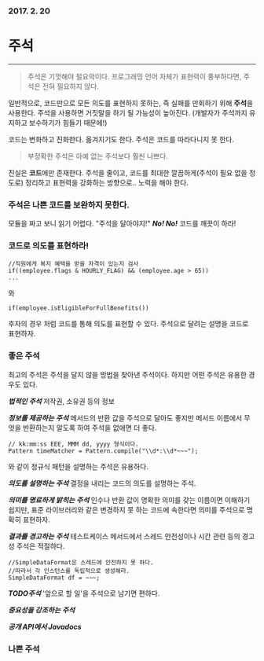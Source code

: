 ### 2017. 2. 20 
# 주석
---
> 주석은 기껏해야 필요악이다. 프로그래밍 언어 자체가 표현력이 풍부하다면, 주석은 전혀 필요하지 않다. 

일반적으로, 코드만으로 모든 의도를 표현하지 못하는, 즉 실패를 만회하기 위해 **주석**을 사용한다. 주석을 사용하면 거짓말을 하기 될 가능성이 높아진다. (개발자가 주석까지 유지하고 보수하기가 힘들기 때문에!) 

코드는 변화하고 진화한다. 옮겨지기도 한다. 주석은 코드를 따라다니지 못 한다. 

> 부정확한 주석은 아예 없는 주석보다 훨씬 나쁘다. 

진실은 **코드**에만 존재한다. 주석을 줄이고, 코드를 최대한 깔끔하게(주석이 필요 없을 정도로) 정리하고 표현력을 강화하는 방향으로.. 노력을 해야 한다.

### 주석은 나쁜 코드를 보완하지 못한다.
모듈을 짜고 보니 읽기 어렵다. "주석을 달아야지!" ***No! No!*** 코드를 깨끗이 하라!

### 코드로 의도를 표현하라!
```
//직원에게 복지 혜택을 받을 자격이 있는지 검사
if((employee.flags & HOURLY_FLAG) && (employee.age > 65))
...
```
와 
```
if(employee.isEligibleForFullBenefits())
```

후자의 경우 처럼 코드를 통해 의도를 표현할 수 있다. 주석으로 달려는 설명을 코드로 표현하자. 

### 좋은 주석
최고의 주석은 주석을 달지 않을 방법을 찾아낸 주석이다. 하지만 어떤 주석은 유용한 경우도 있다.

***법적인 주석***
저작권, 소유권 등의 정보 

***정보를 제공하는 주석***
메서드의 반환 값을 주석으로 달아도 좋지만 메서드 이름에서 무엇을 반환하는지 알도록 하여 주석을 없애면 더 좋다.

```
// kk:mm:ss EEE, MMM dd, yyyy 형식이다.
Pattern timeMatcher = Pattern.compile("\\d*:\\d*~~~");
```
와 같이 정규식 패턴을 설명하는 주석은 유용하다. 

***의도를 설명하는 주석***
결정을 내리는 코드의 의도를 설명하는 주석.

***의미를 명료하게 밝히는 주석***
인수나 반환 값이 명확한 의미를 갖는 이름이면 이해하기 쉽지만, 표준 라이브러리와 같은 변경하지 못 하는 코드에 속한다면 의미를 주석으로 명확히 표현하자. 

***결과를 경고하는 주석***
테스트케이스 메서드에서 스레드 안전성이나 시간 관련 등의 경고성 주석은 적절하다.

```
//SimpleDataFormat은 스레드에 안전하지 못 하다.
//따라서 각 인스턴스를 독립적으로 생성해라.
SimpleDataFormat df = ~~~;
```

***TODO주석***
'앞으로 할 일'을 주석으로 남기면 편하다. 

***중요성을 강조하는 주석***

***공개 API에서 Javadocs***

### 나쁜 주석















